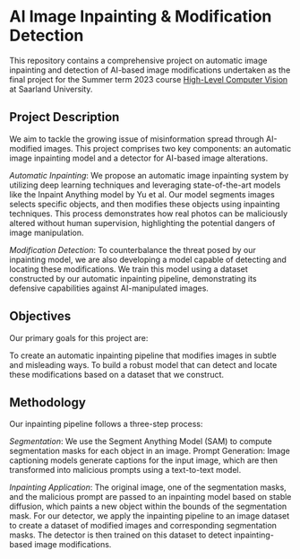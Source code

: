 # AI Image Inpainting & Modification Detection
This repository contains a comprehensive project on automatic image inpainting and detection of AI-based image modifications undertaken as the final project for the Summer term 2023 course [High-Level Computer Vision](https://www.mpi-inf.mpg.de/departments/computer-vision-and-machine-learning/teaching/courses-1/ss-2023-high-level-computer-vision)  at Saarland University.

## Project Description
We aim to tackle the growing issue of misinformation spread through AI-modified images. This project comprises two key components: an automatic image inpainting model and a detector for AI-based image alterations.

*Automatic Inpainting*: We propose an automatic image inpainting system by utilizing deep learning techniques and leveraging state-of-the-art models like the Inpaint Anything model by Yu et al. Our model segments images selects specific objects, and then modifies these objects using inpainting techniques. This process demonstrates how real photos can be maliciously altered without human supervision, highlighting the potential dangers of image manipulation.

*Modification Detection*: To counterbalance the threat posed by our inpainting model, we are also developing a model capable of detecting and locating these modifications. We train this model using a dataset constructed by our automatic inpainting pipeline, demonstrating its defensive capabilities against AI-manipulated images.

## Objectives
Our primary goals for this project are:

To create an automatic inpainting pipeline that modifies images in subtle and misleading ways.
To build a robust model that can detect and locate these modifications based on a dataset that we construct.

## Methodology
Our inpainting pipeline follows a three-step process:

*Segmentation*: We use the Segment Anything Model (SAM) to compute segmentation masks for each object in an image.
Prompt Generation: Image captioning models generate captions for the input image, which are then transformed into malicious prompts using a text-to-text model.

*Inpainting Application*: The original image, one of the segmentation masks, and the malicious prompt are passed to an inpainting model based on stable diffusion, which paints a new object within the bounds of the segmentation mask.
For our detector, we apply the inpainting pipeline to an image dataset to create a dataset of modified images and corresponding segmentation masks. The detector is then trained on this dataset to detect inpainting-based image modifications.
